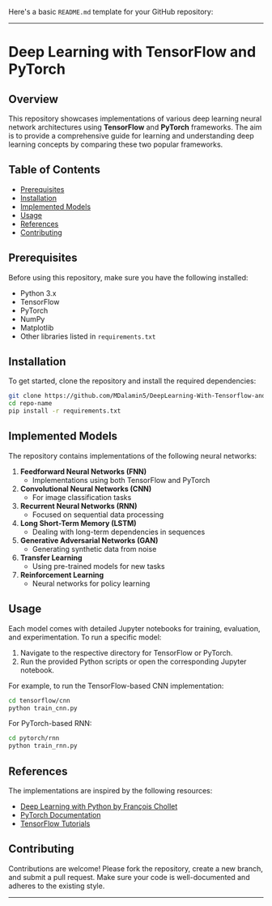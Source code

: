 Here's a basic `README.md` template for your GitHub repository:

---

# Deep Learning with TensorFlow and PyTorch

## Overview

This repository showcases implementations of various deep learning neural network architectures using **TensorFlow** and **PyTorch** frameworks. The aim is to provide a comprehensive guide for learning and understanding deep learning concepts by comparing these two popular frameworks. 

## Table of Contents
- [Prerequisites](#prerequisites)
- [Installation](#installation)
- [Implemented Models](#implemented-models)
- [Usage](#usage)
- [References](#references)
- [Contributing](#contributing)

## Prerequisites

Before using this repository, make sure you have the following installed:

- Python 3.x
- TensorFlow
- PyTorch
- NumPy
- Matplotlib
- Other libraries listed in `requirements.txt`

## Installation

To get started, clone the repository and install the required dependencies:

```bash
git clone https://github.com/MDalamin5/DeepLearning-With-Tensorflow-and-Pytorch
cd repo-name
pip install -r requirements.txt
```

## Implemented Models

The repository contains implementations of the following neural networks:

1. **Feedforward Neural Networks (FNN)**
   - Implementations using both TensorFlow and PyTorch
2. **Convolutional Neural Networks (CNN)**
   - For image classification tasks
3. **Recurrent Neural Networks (RNN)**
   - Focused on sequential data processing
4. **Long Short-Term Memory (LSTM)**
   - Dealing with long-term dependencies in sequences
5. **Generative Adversarial Networks (GAN)**
   - Generating synthetic data from noise
6. **Transfer Learning**
   - Using pre-trained models for new tasks
7. **Reinforcement Learning**
   - Neural networks for policy learning

## Usage

Each model comes with detailed Jupyter notebooks for training, evaluation, and experimentation. To run a specific model:

1. Navigate to the respective directory for TensorFlow or PyTorch.
2. Run the provided Python scripts or open the corresponding Jupyter notebook.

For example, to run the TensorFlow-based CNN implementation:
```bash
cd tensorflow/cnn
python train_cnn.py
```

For PyTorch-based RNN:
```bash
cd pytorch/rnn
python train_rnn.py
```

## References

The implementations are inspired by the following resources:
- [Deep Learning with Python by François Chollet](https://www.manning.com/books/deep-learning-with-python)
- [PyTorch Documentation](https://pytorch.org/docs/)
- [TensorFlow Tutorials](https://www.tensorflow.org/tutorials)

## Contributing

Contributions are welcome! Please fork the repository, create a new branch, and submit a pull request. Make sure your code is well-documented and adheres to the existing style.

---
